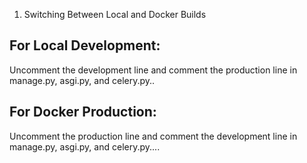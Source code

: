 

1. Switching Between Local and Docker Builds

For Local Development:
-----------------------

Uncomment the development line and comment the production line in manage.py, asgi.py, and celery.py..

For Docker Production:
----------------------

Uncomment the production line and comment the development line in manage.py, asgi.py, and celery.py....


